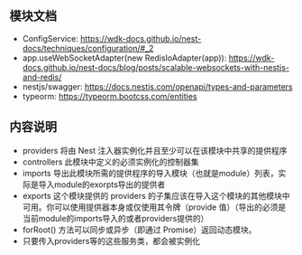 ## 模块文档
- ConfigService: https://wdk-docs.github.io/nest-docs/techniques/configuration/#_2
- app.useWebSocketAdapter(new RedisIoAdapter(app)): https://wdk-docs.github.io/nest-docs/blog/posts/scalable-websockets-with-nestjs-and-redis/
- nestjs/swagger: https://docs.nestjs.com/openapi/types-and-parameters
- typeorm: https://typeorm.bootcss.com/entities

## 内容说明
- providers 将由 Nest 注入器实例化并且至少可以在该模块中共享的提供程序
- controllers 此模块中定义的必须实例化的控制器集
- imports 导出此模块所需的提供程序的导入模块（也就是module）列表，实际是导入module的exorpts导出的提供者
- exports 这个模块提供的 providers 的子集应该在导入这个模块的其他模块中可用。你可以使用提供器本身或仅使用其令牌（provide 值）（导出的必须是当前module的imports导入的或者providers提供的）
- forRoot() 方法可以同步或异步（即通过 Promise）返回动态模块。
- 只要传入providers等的这些服务类，都会被实例化
